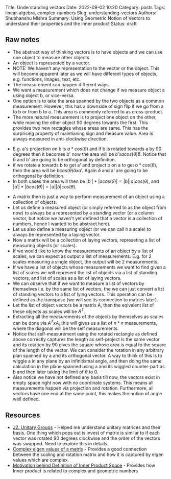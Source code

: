 Title: Understanding vectors
Date: 2022-09-02 10:20
Category: posts
Tags: linear-algebra, complex-numbers
Slug: understanding-vectors
Authors: Shubhanshu Mishra
Summary: Using Geometric Notion of Vectors to understand their properties and the inner product
Status: draft


## Raw notes

* The abstract way of thinking vectors is to have objects and we can use one object to measure other objects. 
* An object is represented by a vector. 
* NOTE: We haven't any representation to the vector or the object. This will become apparent later as we will have different types of objects, e.g. functions, images, text, etc. 
* The measurement can happen different ways. 
* We want a measurement which does not change if we measure object a using object b, or vice-versa. 
* One option is to take the area spanned by the two objects as a common measurement. However, this has a downside of sign flip if we go from a to b or from b to a. This area is commonly referred to as cross-product. 
* The more natural measurement is to project one object on the other, while moving the other object 90 degrees towards the first. This provides two new rectagles whose areas are same. This has the surprising property of maintianing sign and measure value. Area is always measured in anti-clockwise direction.
 - E.g. a's projection on b is $a*cos(\theta)$ and if b is rotated towards a by 90 degrees then it becomes b' now the area will be $b' x a cos(\theta) \hat{b}$. Notice that $\hat{b}$ and b' are going to be orthogonal by definition. 
 - if we rotate a towards b to get a' and project b on a to get $b*cos(\theta)$, then the area will be $b cos(\theta) \hat{a} x a'$. Again $\hat{a}$ and a' are going to be orthogonal by definition.
 - In both cases the area will then be $|b'|*|acos(\theta)| = |b||a|cos(\theta)$, and $|a'|*|bcos(\theta)| = |a||b|cos(\theta)$. 

 * A matrix then is just a way to perform measurement of an object using a collection of objects. 
 * Let us define a measured object (or simply referred to as the object from now) to always be a represented by a standing vector (or a column vector, but notice we haven't yet defined that a vector is a collection of numbers, hence I wanted to be abstract here).
 * Let us also define a measuring object (or we can call it a scale) to always be represented by a laying vector. 
 * Now a matrix will be a collection of laying vectors, represeting a list of measuring objects (or scales). 
 * If we would like to know the measurements of an object by a list of scales, we can expect as output a list of measurements. E.g. for 2 scales measuring a single object, the output will be 2 measurements. 
 * If we have a list of objects whose measurements we want to find given a list of scales we will represent the list of objects via a list of standing vectors, and list of scales as a list of laying vectors. 
 * We can observe that if we want to measure a list of vectors by themselves i.e. by the same list of vectors, the we can just convert a list of standing vectors to a list of lying vectors. This operation can be defined as the transpose (we will see its connection to matrics later).
 * Let the list of object vectors be a matrix A, then the eqivalent list of these objects as scales will be $A^T$. 
 * Extracting all the measurements of the objects by themselves as scales can be done via $A^T x A$, this will gives us a list of $n * n$ measurements, where the diagonal will be the self measurements. 
 * Notice that self-measurement using the rotated rectangle as defined above correctly captures the length as self-project is the same vector and its rotation by 90 gives the square whose area is equal to the square of the length of the vector. We can consider the rotation in any arbitrary plan spanned by a and its orthogonal vector. A way to think of this is to wiggle a in any plane by an infinitismal angle, and then doing the same calculation in the plane spanned using a and its wiggled counter-part as b and then later taking the limit of $\theta$ to 0. 
 * Also notice we have not defined any basis till now, the vectors exist in empty space right now with no coordinate systems. This means all measurements happen via projection and rotation. Furthermore, all vectors have one end at the same point, this makes the notion of angle well defined.




## Resources

* [J2. Unitary Groups](https://www.youtube.com/watch?v=yeK2N7FbkVI) - Helped me understand unitary matrices and their basis. One thing which pops out is invest of matrix is similar to if each vector was rotated 90 degrees clockwise and the order of the vectors was swapped. Need to explore this in details. 
* [Complex eigen values of a matrix](https://www.youtube.com/watch?v=9bPwL30PBwM) - Provides a good connection between the scaling and rotation matrix and how it is captured by eigen values which are complex. 
* [Motivation behind Definition of Inner Product Space](https://math.stackexchange.com/questions/2488135/motivation-behind-definition-of-inner-product-space) - Provides how Inner product is related to complex and geometric numbers
